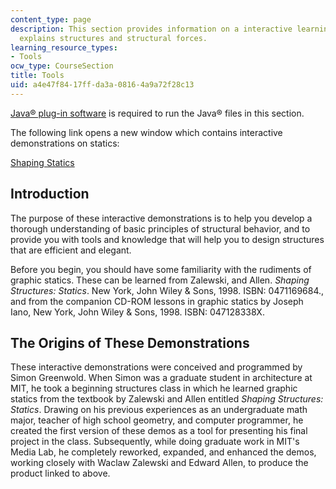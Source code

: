 ```yaml
---
content_type: page
description: This section provides information on a interactive learning tool that
  explains structures and structural forces.
learning_resource_types:
- Tools
ocw_type: CourseSection
title: Tools
uid: a4e47f84-17ff-da3a-0816-4a9a72f28c13
---
```


[Java® plug-in software](http://java.sun.com/products/plugin/) is required to run the Java® files in this section.

The following link opens a new window which contains interactive demonstrations on statics:

[Shaping Statics](/ans7870/4/4.461/f04/module/Start.html)

Introduction
------------

The purpose of these interactive demonstrations is to help you develop a thorough understanding of basic principles of structural behavior, and to provide you with tools and knowledge that will help you to design structures that are efficient and elegant.

Before you begin, you should have some familiarity with the rudiments of graphic statics. These can be learned from Zalewski, and Allen. _Shaping Structures: Statics_. New York, John Wiley & Sons, 1998. ISBN: 0471169684., and from the companion CD-ROM lessons in graphic statics by Joseph Iano, New York, John Wiley & Sons, 1998. ISBN: 047128338X.

The Origins of These Demonstrations
-----------------------------------

These interactive demonstrations were conceived and programmed by Simon Greenwold. When Simon was a graduate student in architecture at MIT, he took a beginning structures class in which he learned graphic statics from the textbook by Zalewski and Allen entitled _Shaping Structures: Statics_. Drawing on his previous experiences as an undergraduate math major, teacher of high school geometry, and computer programmer, he created the first version of these demos as a tool for presenting his final project in the class. Subsequently, while doing graduate work in MIT's Media Lab, he completely reworked, expanded, and enhanced the demos, working closely with Waclaw Zalewski and Edward Allen, to produce the product linked to above.